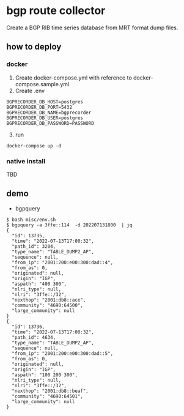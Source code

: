 # bgp route collector

Create a BGP RIB time series database from MRT format dump files.

## how to deploy
### docker
1. Create docker-compose.yml with reference to docker-compose.sample.yml.
2. Create .env
```
BGPRECORDER_DB_HOST=postgres
BGPRECORDER_DB_PORT=5432
BGPRECORDER_DB_NAME=bgprecorder
BGPRECORDER_DB_USER=postgres
BGPRECORDER_DB_PASSWORD=PASSWORD

```
3. run
```
docker-compose up -d
```


### native install
TBD

## demo
- bgpquery
```
$ bash misc/env.sh
$ bgpquery -a 3ffe::114  -d 202207131800  | jq
{
  "id": 13735,
  "time": "2022-07-13T17:00:32",
  "path_id": 3204,
  "type_name": "TABLE_DUMP2_AP",
  "sequence": null,
  "from_ip": "2001:200:e00:300:dad::4",
  "from_as": 0,
  "originated": null,
  "origin": "IGP",
  "aspath": "400 300",
  "nlri_type": null,
  "nlri": "3ffe::/32",
  "nexthop": "2001:db8::ace",
  "community": "4690:64500",
  "large_community": null
}
{
  "id": 13736,
  "time": "2022-07-13T17:00:32",
  "path_id": 4634,
  "type_name": "TABLE_DUMP2_AP",
  "sequence": null,
  "from_ip": "2001:200:e00:300:dad::5",
  "from_as": 0,
  "originated": null,
  "origin": "IGP",
  "aspath": "100 200 300",
  "nlri_type": null,
  "nlri": "3ffe::/32",
  "nexthop": "2001:db8::beaf",
  "community": "4690:64501",
  "large_community": null
}
```

